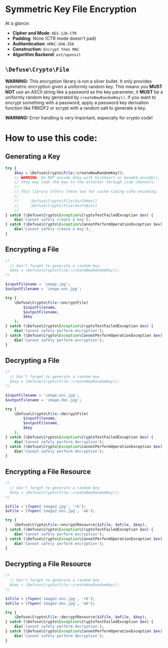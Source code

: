 Symmetric Key File Encryption
=============================

At a glance:

* **Cipher and Mode**: `AES-128-CTR`
* **Padding**: None (CTR mode doesn't pad)
* **Authentication**: `HMAC-SHA-256`
* **Construction**: `Encrypt then MAC`
* **Algorithm Backend**: `ext/openssl`

## `\Defuse\Crypto\File`

**WARNING:** This encryption library is not a silver bullet. It only provides
symmetric encryption given a uniformly random key. This means you **MUST NOT**
use an ASCII string like a password as the key parameter, it **MUST** be
a uniformly random key generated by `createNewRandomKey()`. If you want to
encrypt something with a password, apply a password key derivation function
like PBKDF2 or scrypt with a random salt to generate a key.

***WARNING:*** Error handling is *very* important, especially for crypto code! 

How to use this code:
=====================

Generating a Key
----------------

```php
try {
    $key = \Defuse\Crypto\File::createNewRandomKey();
    // WARNING: Do NOT encode $key with bin2hex() or base64_encode(),
    // they may leak the key to the attacker through side channels.
    // 
    // This library offers these two for cache-timing-safe encoding:
    //
    //     \Defuse\Crypto\File\binToHex()
    //     \Defuse\Crypto\File\hexToBin()
    //
} catch (\Defuse\Crypto\Exception\CryptoTestFailedException $ex) {
    die('Cannot safely create a key');
} catch (\Defuse\Crypto\Exception\CannotPerformOperationException $ex) {
    die('Cannot safely create a key');
}
```

Encrypting a File
-----------------

```php
/* 
  // Don't forget to generate a random key
  $key = \Defuse\Crypto\File::createNewRandomKey();
*/

$inputFilename = 'image.jpg';
$outputFilename = 'image.enc.jpg';

try {
    \Defuse\Crypto\File::encryptFile(
        $inputFilename,
        $outputFilename,
        $key
    );
} catch (\Defuse\Crypto\Exception\CryptoTestFailedException $ex) {
    die('Cannot safely perform encryption');
} catch (\Defuse\Crypto\Exception\CannotPerformOperationException $ex) {
    die('Cannot safely perform encryption');
}
```

Decrypting a File
-----------------

```php
/* 
  // Don't forget to generate a random key
  $key = \Defuse\Crypto\File::createNewRandomKey();
*/

$inputFilename = 'image.enc.jpg';
$outputFilename = 'image.dec.jpg';

try {
    \Defuse\Crypto\File::decryptFile(
        $inputFilename,
        $outputFilename,
        $key
    );
} catch (\Defuse\Crypto\Exception\CryptoTestFailedException $ex) {
    die('Cannot safely perform decryption');
} catch (\Defuse\Crypto\Exception\CannotPerformOperationException $ex) {
    die('Cannot safely perform decryption');
}
```

Encrypting a File Resource
--------------------------

```php
/* 
  // Don't forget to generate a random key
  $key = \Defuse\Crypto\File::createNewRandomKey();
*/

$iFile = \fopen('image2.jpg', 'rb');
$oFile = \fopen('image2.enc.jpg', 'wb');

try {
    \Defuse\Crypto\File::encryptResource($iFile, $oFile, $key);
} catch (\Defuse\Crypto\Exception\CryptoTestFailedException $ex) {
    die('Cannot safely perform encryption');
} catch (\Defuse\Crypto\Exception\CannotPerformOperationException $ex) {
    die('Cannot safely perform encryption');
}
```

Decrypting a File Resource
--------------------------

```php
/* 
  // Don't forget to generate a random key
  $key = \Defuse\Crypto\File::createNewRandomKey();
*/

$iFile = \fopen('image2.enc.jpg', 'rb');
$oFile = \fopen('image2.dec.jpg', 'wb');

try {
    \Defuse\Crypto\File::decryptResource($iFile, $oFile, $key);
} catch (\Defuse\Crypto\Exception\CryptoTestFailedException $ex) {
    die('Cannot safely perform decryption');
} catch (\Defuse\Crypto\Exception\CannotPerformOperationException $ex) {
    die('Cannot safely perform decryption');
}
```
